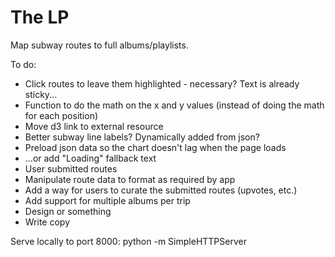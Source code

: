 # The LP

Map subway routes to full albums/playlists.

To do:

* Click routes to leave them highlighted - necessary? Text is already sticky...
* Function to do the math on the x and y values (instead of doing the math for each position)
* Move d3 link to external resource
* Better subway line labels? Dynamically added from json?
* Preload json data so the chart doesn't lag when the page loads
* ...or add "Loading" fallback text
* User submitted routes
* Manipulate route data to format as required by app
* Add a way for users to curate the submitted routes (upvotes, etc.)
* Add support for multiple albums per trip
* Design or something
* Write copy

Serve locally to port 8000: python -m SimpleHTTPServer